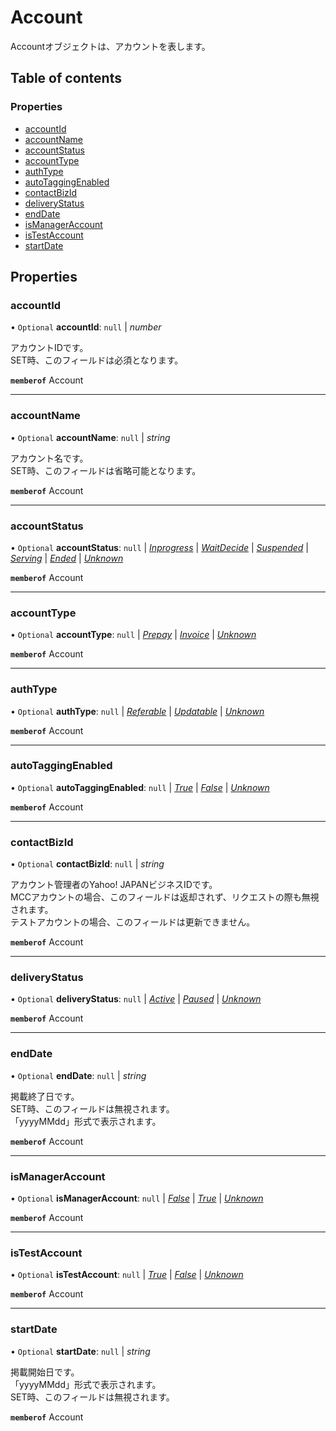 # Account


<div lang=\"ja\">Accountオブジェクトは、アカウントを表します。</div> 

## Table of contents

### Properties

- [accountId](account.md#accountid)
- [accountName](account.md#accountname)
- [accountStatus](account.md#accountstatus)
- [accountType](account.md#accounttype)
- [authType](account.md#authtype)
- [autoTaggingEnabled](account.md#autotaggingenabled)
- [contactBizId](account.md#contactbizid)
- [deliveryStatus](account.md#deliverystatus)
- [endDate](account.md#enddate)
- [isManagerAccount](account.md#ismanageraccount)
- [isTestAccount](account.md#istestaccount)
- [startDate](account.md#startdate)

## Properties

### accountId

• `Optional` **accountId**: ``null`` \| *number*

<div lang=\"ja\">アカウントIDです。<br> SET時、このフィールドは必須となります。</div> 

**`memberof`** Account

___

### accountName

• `Optional` **accountName**: ``null`` \| *string*

<div lang=\"ja\">アカウント名です。<br> SET時、このフィールドは省略可能となります。</div> 

**`memberof`** Account

___

### accountStatus

• `Optional` **accountStatus**: ``null`` \| [*Inprogress*](./enums/accountservicestatus.md#inprogress) \| [*WaitDecide*](./enums/accountservicestatus.md#waitdecide) \| [*Suspended*](./enums/accountservicestatus.md#suspended) \| [*Serving*](./enums/accountservicestatus.md#serving) \| [*Ended*](./enums/accountservicestatus.md#ended) \| [*Unknown*](./enums/accountservicestatus.md#unknown)

**`memberof`** Account

___

### accountType

• `Optional` **accountType**: ``null`` \| [*Prepay*](./enums/accountservicetype.md#prepay) \| [*Invoice*](./enums/accountservicetype.md#invoice) \| [*Unknown*](./enums/accountservicetype.md#unknown)

**`memberof`** Account

___

### authType

• `Optional` **authType**: ``null`` \| [*Referable*](./enums/accountserviceauthtype.md#referable) \| [*Updatable*](./enums/accountserviceauthtype.md#updatable) \| [*Unknown*](./enums/accountserviceauthtype.md#unknown)

**`memberof`** Account

___

### autoTaggingEnabled

• `Optional` **autoTaggingEnabled**: ``null`` \| [*True*](./enums/accountserviceautotaggingenabled.md#true) \| [*False*](./enums/accountserviceautotaggingenabled.md#false) \| [*Unknown*](./enums/accountserviceautotaggingenabled.md#unknown)

**`memberof`** Account

___

### contactBizId

• `Optional` **contactBizId**: ``null`` \| *string*

<div lang=\"ja\">アカウント管理者のYahoo! JAPANビジネスIDです。<br> MCCアカウントの場合、このフィールドは返却されず、リクエストの際も無視されます。<br> テストアカウントの場合、このフィールドは更新できません。</div> 

**`memberof`** Account

___

### deliveryStatus

• `Optional` **deliveryStatus**: ``null`` \| [*Active*](./enums/accountservicedeliverystatus.md#active) \| [*Paused*](./enums/accountservicedeliverystatus.md#paused) \| [*Unknown*](./enums/accountservicedeliverystatus.md#unknown)

**`memberof`** Account

___

### endDate

• `Optional` **endDate**: ``null`` \| *string*

<div lang=\"ja\">掲載終了日です。<br> SET時、このフィールドは無視されます。<br>「yyyyMMdd」形式で表示されます。</div> 

**`memberof`** Account

___

### isManagerAccount

• `Optional` **isManagerAccount**: ``null`` \| [*False*](./enums/accountserviceismanageraccount.md#false) \| [*True*](./enums/accountserviceismanageraccount.md#true) \| [*Unknown*](./enums/accountserviceismanageraccount.md#unknown)

**`memberof`** Account

___

### isTestAccount

• `Optional` **isTestAccount**: ``null`` \| [*True*](./enums/accountserviceistestaccount.md#true) \| [*False*](./enums/accountserviceistestaccount.md#false) \| [*Unknown*](./enums/accountserviceistestaccount.md#unknown)

**`memberof`** Account

___

### startDate

• `Optional` **startDate**: ``null`` \| *string*

<div lang=\"ja\">掲載開始日です。<br> 「yyyyMMdd」形式で表示されます。<br> SET時、このフィールドは無視されます。</div> 

**`memberof`** Account
